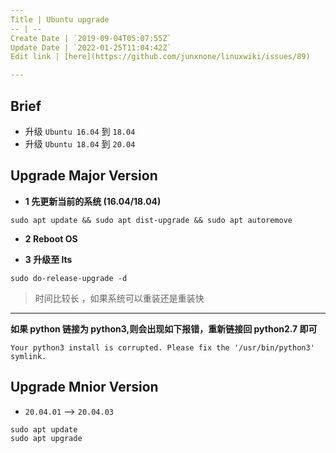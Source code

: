 ```yaml
---
Title | Ubuntu upgrade
-- | --
Create Date | `2019-09-04T05:07:55Z`
Update Date | `2022-01-25T11:04:42Z`
Edit link | [here](https://github.com/junxnone/linuxwiki/issues/89)

---
```

## Brief
- 升级 `Ubuntu 16.04` 到 `18.04`
- 升级 `Ubuntu 18.04` 到 `20.04`

## Upgrade Major Version
- **1 先更新当前的系统 (16.04/18.04)**
```
sudo apt update && sudo apt dist-upgrade && sudo apt autoremove
```

- **2 Reboot OS**

- **3  升级至 lts**

```
sudo do-release-upgrade -d
```
> 时间比较长 ，如果系统可以重装还是重装快

--- 

**如果 python 链接为 python3,则会出现如下报错，重新链接回 python2.7 即可**
```
Your python3 install is corrupted. Please fix the '/usr/bin/python3' symlink.
```

## Upgrade Mnior Version
- `20.04.01` --> `20.04.03`

```
sudo apt update
sudo apt upgrade
```
